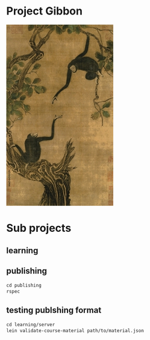 # Project Gibbon

![](docs/Yi-Yuanji-Two-gibbons-in-an-oak-tree.jpg)

# Sub projects

## learning


## publishing
    cd publishing
    rspec

## testing publshing format

    cd learning/server
    lein validate-course-material path/to/material.json
